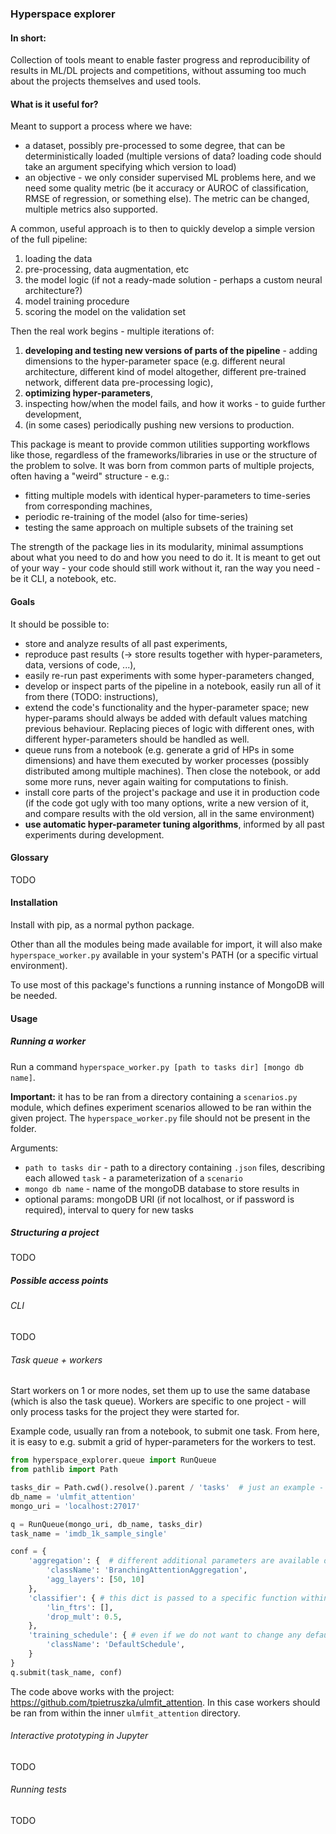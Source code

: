 ### Hyperspace explorer

#### In short:
Collection of tools meant to enable faster progress and reproducibility of results in ML/DL projects and competitions,
without assuming too much about the projects themselves and used tools. 

#### What is it useful for?
Meant to support a process where we have:
- a dataset, possibly pre-processed to some degree, that can be deterministically loaded (multiple versions of data? 
loading code should take an argument specifying which version to load)
- an objective - we only consider supervised ML problems here, and we need some quality metric (be it 
accuracy or AUROC of classification, RMSE of regression, or something else). The metric can be changed, multiple metrics also supported.

A common, useful approach is to then to quickly develop a simple version of the full pipeline:
1. loading the data
2. pre-processing, data augmentation, etc
3. the model logic (if not a ready-made solution - perhaps a custom neural architecture?)
4. model training procedure
5. scoring the model on the validation set 

Then the real work begins - multiple iterations of:
1. **developing and testing new versions of parts of the pipeline** - adding dimensions to the hyper-parameter 
space (e.g. different neural architecture, different kind of model altogether, different pre-trained network, different 
data pre-processing logic),
2. **optimizing hyper-parameters**,
3. inspecting how/when the model fails, and how it works - to guide further development,
4. (in some cases) periodically pushing new versions to production.
 
This package is meant to provide common utilities supporting workflows like those, regardless
of the frameworks/libraries in use or the structure of the problem to solve. It was born from 
common parts of multiple projects, often having a "weird" structure - e.g.:

- fitting multiple models with identical hyper-parameters to time-series from corresponding machines,
- periodic re-training of the model (also for time-series)
- testing the same approach on multiple subsets of the training set

The strength of the package lies in its modularity, minimal assumptions about what you need to do 
and how you need to do it. It is meant to get out of your way - your code should still work without it, 
ran the way you need - be it CLI, a notebook, etc.

#### Goals
It should be possible to:
- store and analyze results of all past experiments,
- reproduce past results (-> store results together with hyper-parameters, data, versions of code, ...),
- easily re-run past experiments with some hyper-parameters changed,
- develop or inspect parts of the pipeline in a notebook, easily run all of it from there (TODO: instructions),
- extend the code's functionality and the hyper-parameter space; new hyper-params should always be added 
  with default values matching previous behaviour. Replacing pieces of logic with different ones, with different 
  hyper-parameters should be handled as well.
- queue runs from a notebook (e.g. generate a grid of HPs in some dimensions) and have them
  executed by worker processes (possibly distributed among multiple machines). Then close the notebook, or 
  add some more runs, never again waiting for computations to finish.
- install core parts of the project's package and use it in production code (if the code got ugly with too many
  options, write a new version of it, and compare results with the old version, all in the same environment)
- **use automatic hyper-parameter tuning algorithms**, informed by all past experiments during development. 

#### Glossary
TODO

#### Installation
Install with pip, as a normal python package.

Other than all the modules being made available for import, it will also make `hyperspace_worker.py` 
available in your system's PATH (or a specific virtual environment).

To use most of this package's functions a running instance of MongoDB will be needed.

#### Usage
##### Running a worker
Run a command `hyperspace_worker.py [path to tasks dir] [mongo db name]`.

**Important:** it has to be ran from a directory containing a `scenarios.py` module, which defines 
experiment scenarios allowed to be ran within the given project. The `hyperspace_worker.py` file 
should not be present in the folder.

Arguments:

- `path to tasks dir` - path to a directory containing `.json` files, describing each allowed `task` -
a parameterization of a `scenario`
- `mongo db name` - name of the mongoDB database to store results in
- optional params: mongoDB URI (if not localhost, or if password is required), interval to query for new tasks


##### Structuring a project
TODO
##### Possible access points
###### CLI
TODO
###### Task queue + workers
Start workers on 1 or more nodes, set them up to use the same database (which is also the task queue).
Workers are specific to one project - will only process tasks for the project they were started for.

Example code, usually ran from a notebook, to submit one task. From here, it is easy to e.g. submit a grid
of hyper-parameters for the workers to test.

```python
from hyperspace_explorer.queue import RunQueue
from pathlib import Path

tasks_dir = Path.cwd().resolve().parent / 'tasks'  # just an example - relative to the notebook
db_name = 'ulmfit_attention'
mongo_uri = 'localhost:27017'

q = RunQueue(mongo_uri, db_name, tasks_dir)
task_name = 'imdb_1k_sample_single'

conf = {
    'aggregation': {  # different additional parameters are available depending on `className`
        'className': 'BranchingAttentionAggregation',
        'agg_layers': [50, 10]
    },
    'classifier': { # this dict is passed to a specific function within a scenario, but polymorphism is not needed
        'lin_ftrs': [],
        'drop_mult': 0.5,
    },
    'training_schedule': { # even if we do not want to change any default parameters, className is required
        'className': 'DefaultSchedule',
    }
}
q.submit(task_name, conf)

```
The code above works with the project: https://github.com/tpietruszka/ulmfit_attention. 
In this case workers should be ran from within the inner `ulmfit_attention` directory.

###### Interactive prototyping in Jupyter
TODO 
###### Running tests
TODO
